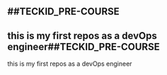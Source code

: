##TECKID_PRE-COURSE
---
this is my first repos as a devOps engineer##TECKID_PRE-COURSE
---
this is my first repos as a devOps engineer
